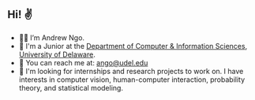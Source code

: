 ## Hi! ✌️
- 🙇‍♂️ I’m Andrew Ngo.
- 🌱 I'm a Junior at the [Department of Computer & Information Sciences](https://www.cis.udel.edu/), [University of Delaware](https://www.udel.edu/).
- 📩 You can reach me at: ango@udel.edu
- 💎 I'm looking for internships and research projects to work on. I have interests in computer vision, human-computer interaction, probability theory, and statistical modeling.

<!---
andrewango/andrewango is a ✨ special ✨ repository because its `README.md` (this file) appears on your GitHub profile.
You can click the Preview link to take a look at your changes.
--->
